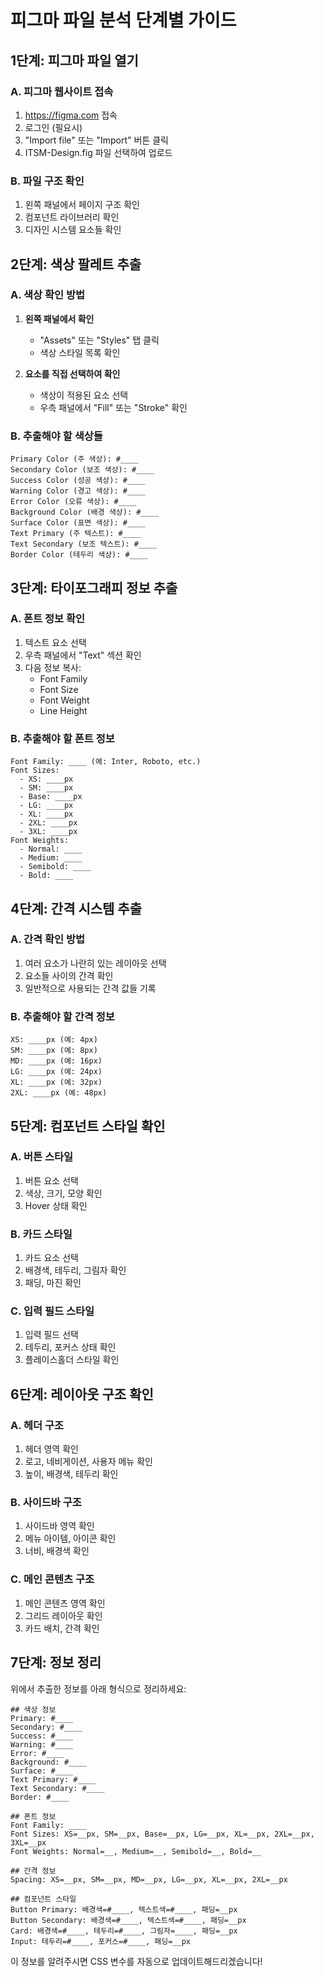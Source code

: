 # 피그마 파일 분석 단계별 가이드

## 1단계: 피그마 파일 열기

### A. 피그마 웹사이트 접속
1. https://figma.com 접속
2. 로그인 (필요시)
3. "Import file" 또는 "Import" 버튼 클릭
4. ITSM-Design.fig 파일 선택하여 업로드

### B. 파일 구조 확인
1. 왼쪽 패널에서 페이지 구조 확인
2. 컴포넌트 라이브러리 확인
3. 디자인 시스템 요소들 확인

## 2단계: 색상 팔레트 추출

### A. 색상 확인 방법
1. **왼쪽 패널에서 확인**
   - "Assets" 또는 "Styles" 탭 클릭
   - 색상 스타일 목록 확인

2. **요소를 직접 선택하여 확인**
   - 색상이 적용된 요소 선택
   - 우측 패널에서 "Fill" 또는 "Stroke" 확인

### B. 추출해야 할 색상들
```
Primary Color (주 색상): #____
Secondary Color (보조 색상): #____
Success Color (성공 색상): #____
Warning Color (경고 색상): #____
Error Color (오류 색상): #____
Background Color (배경 색상): #____
Surface Color (표면 색상): #____
Text Primary (주 텍스트): #____
Text Secondary (보조 텍스트): #____
Border Color (테두리 색상): #____
```

## 3단계: 타이포그래피 정보 추출

### A. 폰트 정보 확인
1. 텍스트 요소 선택
2. 우측 패널에서 "Text" 섹션 확인
3. 다음 정보 복사:
   - Font Family
   - Font Size
   - Font Weight
   - Line Height

### B. 추출해야 할 폰트 정보
```
Font Family: ____ (예: Inter, Roboto, etc.)
Font Sizes:
  - XS: ____px
  - SM: ____px
  - Base: ____px
  - LG: ____px
  - XL: ____px
  - 2XL: ____px
  - 3XL: ____px
Font Weights:
  - Normal: ____
  - Medium: ____
  - Semibold: ____
  - Bold: ____
```

## 4단계: 간격 시스템 추출

### A. 간격 확인 방법
1. 여러 요소가 나란히 있는 레이아웃 선택
2. 요소들 사이의 간격 확인
3. 일반적으로 사용되는 간격 값들 기록

### B. 추출해야 할 간격 정보
```
XS: ____px (예: 4px)
SM: ____px (예: 8px)
MD: ____px (예: 16px)
LG: ____px (예: 24px)
XL: ____px (예: 32px)
2XL: ____px (예: 48px)
```

## 5단계: 컴포넌트 스타일 확인

### A. 버튼 스타일
1. 버튼 요소 선택
2. 색상, 크기, 모양 확인
3. Hover 상태 확인

### B. 카드 스타일
1. 카드 요소 선택
2. 배경색, 테두리, 그림자 확인
3. 패딩, 마진 확인

### C. 입력 필드 스타일
1. 입력 필드 선택
2. 테두리, 포커스 상태 확인
3. 플레이스홀더 스타일 확인

## 6단계: 레이아웃 구조 확인

### A. 헤더 구조
1. 헤더 영역 확인
2. 로고, 네비게이션, 사용자 메뉴 확인
3. 높이, 배경색, 테두리 확인

### B. 사이드바 구조
1. 사이드바 영역 확인
2. 메뉴 아이템, 아이콘 확인
3. 너비, 배경색 확인

### C. 메인 콘텐츠 구조
1. 메인 콘텐츠 영역 확인
2. 그리드 레이아웃 확인
3. 카드 배치, 간격 확인

## 7단계: 정보 정리

위에서 추출한 정보를 아래 형식으로 정리하세요:

```
## 색상 정보
Primary: #____
Secondary: #____
Success: #____
Warning: #____
Error: #____
Background: #____
Surface: #____
Text Primary: #____
Text Secondary: #____
Border: #____

## 폰트 정보
Font Family: ____
Font Sizes: XS=__px, SM=__px, Base=__px, LG=__px, XL=__px, 2XL=__px, 3XL=__px
Font Weights: Normal=__, Medium=__, Semibold=__, Bold=__

## 간격 정보
Spacing: XS=__px, SM=__px, MD=__px, LG=__px, XL=__px, 2XL=__px

## 컴포넌트 스타일
Button Primary: 배경색=#____, 텍스트색=#____, 패딩=__px
Button Secondary: 배경색=#____, 텍스트색=#____, 패딩=__px
Card: 배경색=#____, 테두리=#____, 그림자=____, 패딩=__px
Input: 테두리=#____, 포커스=#____, 패딩=__px
```

이 정보를 알려주시면 CSS 변수를 자동으로 업데이트해드리겠습니다!
